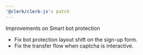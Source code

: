 ```yaml
---
'@clerk/clerk-js': patch
---
```


Improvements on Smart bot protection

- Fix bot protection layout shift on the sign-up form.
- Fix the transfer flow when captcha is interactive.
